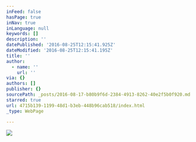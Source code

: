 ```yaml
---
inFeed: false
hasPage: true
inNav: true
inLanguage: null
keywords: []
description: ''
datePublished: '2016-08-25T12:15:41.925Z'
dateModified: '2016-08-25T12:15:41.195Z'
title: ''
author:
  - name: ''
    url: ''
via: {}
authors: []
publisher: {}
sourcePath: _posts/2016-08-17-b80b9f6d-2384-4913-8262-40e2f5b0f920.md
starred: true
url: 4715b139-1199-48d1-b3eb-448b96cab518/index.html
_type: WebPage

---
```

![](https://the-grid-user-content.s3-us-west-2.amazonaws.com/01d6cfac-a197-4459-bbee-0810b876ed94.jpg)